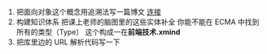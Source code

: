 1. 把面向对象这个概念用追溯法写一篇博文
   [连接](https://juejin.im/post/5e8ec6856fb9a03c2e541f73)
2. 构建知识体系
 把课上老师的脑图里的这些实体补全
 你能不能在 ECMA 中找到所有的类型（Type）
 这个构成一在**前端技术.xmind**
3. 把库里边的 URL 解析代码写一下